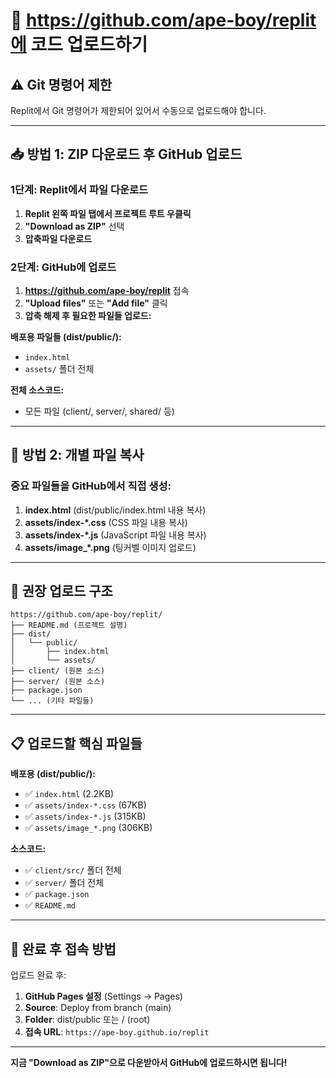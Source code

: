 # 🚀 https://github.com/ape-boy/replit에 코드 업로드하기

## ⚠️ Git 명령어 제한
Replit에서 Git 명령어가 제한되어 있어서 수동으로 업로드해야 합니다.

---

## 📥 방법 1: ZIP 다운로드 후 GitHub 업로드

### 1단계: Replit에서 파일 다운로드
1. **Replit 왼쪽 파일 탭에서 프로젝트 루트 우클릭**
2. **"Download as ZIP"** 선택
3. **압축파일 다운로드**

### 2단계: GitHub에 업로드  
1. **https://github.com/ape-boy/replit** 접속
2. **"Upload files"** 또는 **"Add file"** 클릭
3. **압축 해제 후 필요한 파일들 업로드:**

**배포용 파일들 (dist/public/):**
- `index.html`
- `assets/` 폴더 전체

**전체 소스코드:**
- 모든 파일 (client/, server/, shared/ 등)

---

## 📂 방법 2: 개별 파일 복사

### 중요 파일들을 GitHub에서 직접 생성:

1. **index.html** (dist/public/index.html 내용 복사)
2. **assets/index-*.css** (CSS 파일 내용 복사)  
3. **assets/index-*.js** (JavaScript 파일 내용 복사)
4. **assets/image_*.png** (팅커벨 이미지 업로드)

---

## 🎯 권장 업로드 구조

```
https://github.com/ape-boy/replit/
├── README.md (프로젝트 설명)
├── dist/
│   └── public/
│       ├── index.html
│       └── assets/
├── client/ (원본 소스)
├── server/ (원본 소스)  
├── package.json
└── ... (기타 파일들)
```

---

## 📋 업로드할 핵심 파일들

**배포용 (dist/public/):**
- ✅ `index.html` (2.2KB)
- ✅ `assets/index-*.css` (67KB) 
- ✅ `assets/index-*.js` (315KB)
- ✅ `assets/image_*.png` (306KB)

**소스코드:**
- ✅ `client/src/` 폴더 전체
- ✅ `server/` 폴더 전체
- ✅ `package.json`
- ✅ `README.md`

---

## 🔗 완료 후 접속 방법

업로드 완료 후:
1. **GitHub Pages 설정** (Settings → Pages)
2. **Source**: Deploy from branch (main)  
3. **Folder**: dist/public 또는 / (root)
4. **접속 URL**: `https://ape-boy.github.io/replit`

---

**지금 "Download as ZIP"으로 다운받아서 GitHub에 업로드하시면 됩니다!**
